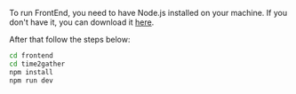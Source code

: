 To run FrontEnd, you need to have Node.js installed on your machine. If you don't have it, you can download it [here](https://nodejs.org/en/).

After that follow the steps below:

```bash
cd frontend
cd time2gather
npm install
npm run dev
```